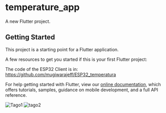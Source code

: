 # temperature_app

A new Flutter project.

## Getting Started

This project is a starting point for a Flutter application.

A few resources to get you started if this is your first Flutter project:

The code of the ESP32 Client is in: https://github.com/mugiwarajeff/ESP32_temperatura

For help getting started with Flutter, view our
[online documentation](https://flutter.dev/docs), which offers tutorials,
samples, guidance on mobile development, and a full API reference.


![Tago1](https://user-images.githubusercontent.com/83246777/195594465-5dc22126-9656-4d97-8327-3cad82094a45.png)
![tago2](https://user-images.githubusercontent.com/83246777/195594471-c6bbf586-275c-4ff1-a3c7-379f5d86cc78.png)
